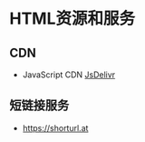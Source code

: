# HTML资源和服务

## CDN

- JavaScript CDN [JsDelivr](https://www.jsdelivr.com/)

## 短链接服务

- <https://shorturl.at>
